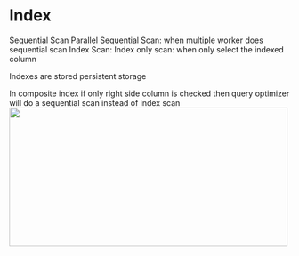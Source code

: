 # Index

Sequential Scan
Parallel Sequential Scan: when multiple worker does sequential scan
Index Scan:
Index only scan: when only select the indexed column

Indexes are stored persistent storage 

In composite index if only right side column is checked then query optimizer will do a sequential scan instead of index scan
<img src="https://user-images.githubusercontent.com/7610065/170886732-f2c8aa8f-5c15-4f36-8265-3d0c9ecfc740.png" width="500" height="250">

